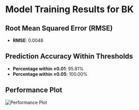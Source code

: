 # Model Training Results for BK

## Root Mean Squared Error (RMSE)
- **RMSE**: 0.0048

## Prediction Accuracy Within Thresholds
- **Percentage within ±0.01**: 95.81%
- **Percentage within ±0.05**: 100.00%

## Performance Plot
![Performance Plot](../imgs/BK.png)
